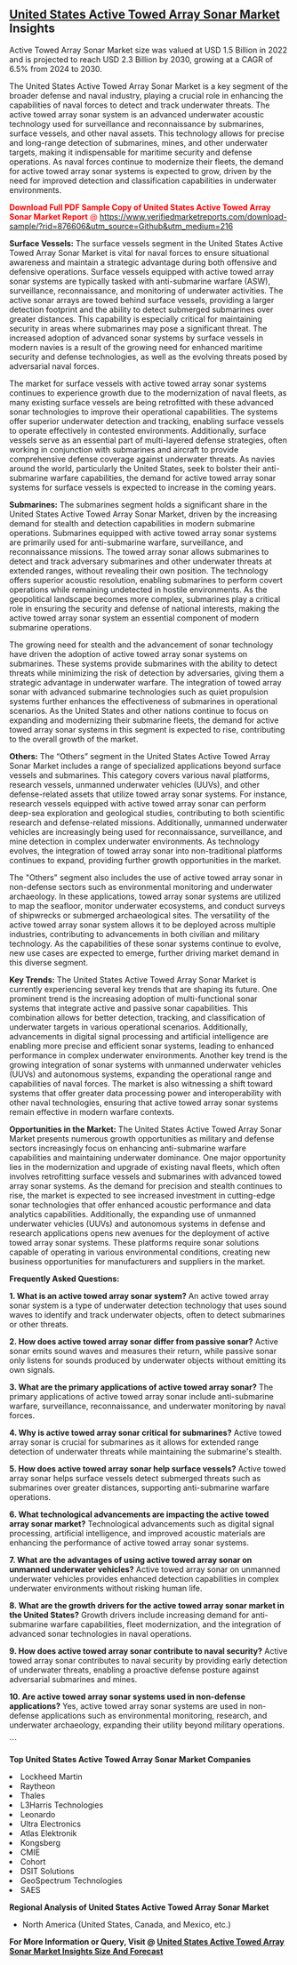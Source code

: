 <h2><a href="https://www.verifiedmarketreports.com/download-sample/?rid=876606&amp;utm_source=Github&amp;utm_medium=216" target="_blank">United States Active Towed Array Sonar Market</a> Insights</h2><p>Active Towed Array Sonar Market size was valued at USD 1.5 Billion in 2022 and is projected to reach USD 2.3 Billion by 2030, growing at a CAGR of 6.5% from 2024 to 2030.</p><p><p>The United States Active Towed Array Sonar Market is a key segment of the broader defense and naval industry, playing a crucial role in enhancing the capabilities of naval forces to detect and track underwater threats. The active towed array sonar system is an advanced underwater acoustic technology used for surveillance and reconnaissance by submarines, surface vessels, and other naval assets. This technology allows for precise and long-range detection of submarines, mines, and other underwater targets, making it indispensable for maritime security and defense operations. As naval forces continue to modernize their fleets, the demand for active towed array sonar systems is expected to grow, driven by the need for improved detection and classification capabilities in underwater environments. <p><span class=""><span style="color: #ff0000;"><strong>Download Full PDF Sample Copy of United States Active Towed Array Sonar Market Report</strong> @ </span><a href="https://www.verifiedmarketreports.com/download-sample/?rid=876606&amp;utm_source=Github&amp;utm_medium=216" target="_blank">https://www.verifiedmarketreports.com/download-sample/?rid=876606&amp;utm_source=Github&amp;utm_medium=216</a></span></p></p><p><strong>Surface Vessels:</strong> The surface vessels segment in the United States Active Towed Array Sonar Market is vital for naval forces to ensure situational awareness and maintain a strategic advantage during both offensive and defensive operations. Surface vessels equipped with active towed array sonar systems are typically tasked with anti-submarine warfare (ASW), surveillance, reconnaissance, and monitoring of underwater activities. The active sonar arrays are towed behind surface vessels, providing a larger detection footprint and the ability to detect submerged submarines over greater distances. This capability is especially critical for maintaining security in areas where submarines may pose a significant threat. The increased adoption of advanced sonar systems by surface vessels in modern navies is a result of the growing need for enhanced maritime security and defense technologies, as well as the evolving threats posed by adversarial naval forces.<p>The market for surface vessels with active towed array sonar systems continues to experience growth due to the modernization of naval fleets, as many existing surface vessels are being retrofitted with these advanced sonar technologies to improve their operational capabilities. The systems offer superior underwater detection and tracking, enabling surface vessels to operate effectively in contested environments. Additionally, surface vessels serve as an essential part of multi-layered defense strategies, often working in conjunction with submarines and aircraft to provide comprehensive defense coverage against underwater threats. As navies around the world, particularly the United States, seek to bolster their anti-submarine warfare capabilities, the demand for active towed array sonar systems for surface vessels is expected to increase in the coming years.</p><p><strong>Submarines:</strong> The submarines segment holds a significant share in the United States Active Towed Array Sonar Market, driven by the increasing demand for stealth and detection capabilities in modern submarine operations. Submarines equipped with active towed array sonar systems are primarily used for anti-submarine warfare, surveillance, and reconnaissance missions. The towed array sonar allows submarines to detect and track adversary submarines and other underwater threats at extended ranges, without revealing their own position. The technology offers superior acoustic resolution, enabling submarines to perform covert operations while remaining undetected in hostile environments. As the geopolitical landscape becomes more complex, submarines play a critical role in ensuring the security and defense of national interests, making the active towed array sonar system an essential component of modern submarine operations.<p>The growing need for stealth and the advancement of sonar technology have driven the adoption of active towed array sonar systems on submarines. These systems provide submarines with the ability to detect threats while minimizing the risk of detection by adversaries, giving them a strategic advantage in underwater warfare. The integration of towed array sonar with advanced submarine technologies such as quiet propulsion systems further enhances the effectiveness of submarines in operational scenarios. As the United States and other nations continue to focus on expanding and modernizing their submarine fleets, the demand for active towed array sonar systems in this segment is expected to rise, contributing to the overall growth of the market.</p><p><strong>Others:</strong> The “Others” segment in the United States Active Towed Array Sonar Market includes a range of specialized applications beyond surface vessels and submarines. This category covers various naval platforms, research vessels, unmanned underwater vehicles (UUVs), and other defense-related assets that utilize towed array sonar systems. For instance, research vessels equipped with active towed array sonar can perform deep-sea exploration and geological studies, contributing to both scientific research and defense-related missions. Additionally, unmanned underwater vehicles are increasingly being used for reconnaissance, surveillance, and mine detection in complex underwater environments. As technology evolves, the integration of towed array sonar into non-traditional platforms continues to expand, providing further growth opportunities in the market.<p>The "Others" segment also includes the use of active towed array sonar in non-defense sectors such as environmental monitoring and underwater archaeology. In these applications, towed array sonar systems are utilized to map the seafloor, monitor underwater ecosystems, and conduct surveys of shipwrecks or submerged archaeological sites. The versatility of the active towed array sonar system allows it to be deployed across multiple industries, contributing to advancements in both civilian and military technology. As the capabilities of these sonar systems continue to evolve, new use cases are expected to emerge, further driving market demand in this diverse segment.</p><p><strong>Key Trends:</strong> The United States Active Towed Array Sonar Market is currently experiencing several key trends that are shaping its future. One prominent trend is the increasing adoption of multi-functional sonar systems that integrate active and passive sonar capabilities. This combination allows for better detection, tracking, and classification of underwater targets in various operational scenarios. Additionally, advancements in digital signal processing and artificial intelligence are enabling more precise and efficient sonar systems, leading to enhanced performance in complex underwater environments. Another key trend is the growing integration of sonar systems with unmanned underwater vehicles (UUVs) and autonomous systems, expanding the operational range and capabilities of naval forces. The market is also witnessing a shift toward systems that offer greater data processing power and interoperability with other naval technologies, ensuring that active towed array sonar systems remain effective in modern warfare contexts.<p><strong>Opportunities in the Market:</strong> The United States Active Towed Array Sonar Market presents numerous growth opportunities as military and defense sectors increasingly focus on enhancing anti-submarine warfare capabilities and maintaining underwater dominance. One major opportunity lies in the modernization and upgrade of existing naval fleets, which often involves retrofitting surface vessels and submarines with advanced towed array sonar systems. As the demand for precision and stealth continues to rise, the market is expected to see increased investment in cutting-edge sonar technologies that offer enhanced acoustic performance and data analytics capabilities. Additionally, the expanding use of unmanned underwater vehicles (UUVs) and autonomous systems in defense and research applications opens new avenues for the deployment of active towed array sonar systems. These platforms require sonar solutions capable of operating in various environmental conditions, creating new business opportunities for manufacturers and suppliers in the market.</p><p><strong>Frequently Asked Questions:</strong></p><p><strong>1. What is an active towed array sonar system?</strong> An active towed array sonar system is a type of underwater detection technology that uses sound waves to identify and track underwater objects, often to detect submarines or other threats.</p><p><strong>2. How does active towed array sonar differ from passive sonar?</strong> Active sonar emits sound waves and measures their return, while passive sonar only listens for sounds produced by underwater objects without emitting its own signals.</p><p><strong>3. What are the primary applications of active towed array sonar?</strong> The primary applications of active towed array sonar include anti-submarine warfare, surveillance, reconnaissance, and underwater monitoring by naval forces.</p><p><strong>4. Why is active towed array sonar critical for submarines?</strong> Active towed array sonar is crucial for submarines as it allows for extended range detection of underwater threats while maintaining the submarine's stealth.</p><p><strong>5. How does active towed array sonar help surface vessels?</strong> Active towed array sonar helps surface vessels detect submerged threats such as submarines over greater distances, supporting anti-submarine warfare operations.</p><p><strong>6. What technological advancements are impacting the active towed array sonar market?</strong> Technological advancements such as digital signal processing, artificial intelligence, and improved acoustic materials are enhancing the performance of active towed array sonar systems.</p><p><strong>7. What are the advantages of using active towed array sonar on unmanned underwater vehicles?</strong> Active towed array sonar on unmanned underwater vehicles provides enhanced detection capabilities in complex underwater environments without risking human life.</p><p><strong>8. What are the growth drivers for the active towed array sonar market in the United States?</strong> Growth drivers include increasing demand for anti-submarine warfare capabilities, fleet modernization, and the integration of advanced sonar technologies in naval operations.</p><p><strong>9. How does active towed array sonar contribute to naval security?</strong> Active towed array sonar contributes to naval security by providing early detection of underwater threats, enabling a proactive defense posture against adversarial submarines and mines.</p><p><strong>10. Are active towed array sonar systems used in non-defense applications?</strong> Yes, active towed array sonar systems are used in non-defense applications such as environmental monitoring, research, and underwater archaeology, expanding their utility beyond military operations.</p>```</p><p><strong>Top United States Active Towed Array Sonar Market Companies</strong></p><div data-test-id=""><p><li>Lockheed Martin</li><li> Raytheon</li><li> Thales</li><li> L3Harris Technologies</li><li> Leonardo</li><li> Ultra Electronics</li><li> Atlas Elektronik</li><li> Kongsberg</li><li> CMIE</li><li> Cohort</li><li> DSIT Solutions</li><li> GeoSpectrum Technologies</li><li> SAES</li></p><div><strong>Regional Analysis of&nbsp;United States Active Towed Array Sonar Market</strong></div><ul><li dir="ltr"><p dir="ltr">North America&nbsp;(United States, Canada, and Mexico, etc.)</p></li></ul><p><strong>For More Information or Query, Visit @&nbsp;</strong><strong><a href="https://www.verifiedmarketreports.com/product/active-towed-array-sonar-market/?utm_source=Github&amp;utm_medium=216" target="_blank">United States Active Towed Array Sonar Market Insights Size And Forecast</a></strong></p></div>
